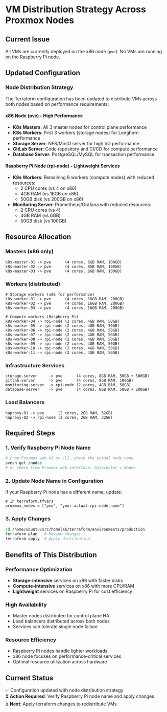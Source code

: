 # VM Distribution Strategy Across Proxmox Nodes

## Current Issue
All VMs are currently deployed on the x86 node (`pve`). No VMs are running on the Raspberry Pi node.

## Updated Configuration

### Node Distribution Strategy
The Terraform configuration has been updated to distribute VMs across both nodes based on performance requirements:

#### **x86 Node (pve) - High Performance**
- **K8s Masters**: All 3 master nodes for control plane performance
- **K8s Workers**: First 3 workers (storage nodes) for Longhorn performance
- **Storage Server**: NFS/MinIO server for high I/O performance  
- **GitLab Server**: Code repository and CI/CD for compute performance
- **Database Server**: PostgreSQL/MySQL for transaction performance

#### **Raspberry Pi Node (rpi-node) - Lightweight Services**  
- **K8s Workers**: Remaining 8 workers (compute nodes) with reduced resources:
  - 2 CPU cores (vs 4 on x86)
  - 4GB RAM (vs 16GB on x86) 
  - 50GB disk (vs 200GB on x86)
- **Monitoring Server**: Prometheus/Grafana with reduced resources:
  - 2 CPU cores (vs 4)
  - 4GB RAM (vs 6GB)
  - 50GB disk (vs 100GB)

## Resource Allocation

### Masters (x86 only)
```hcl
k8s-master-01 -> pve      (4 cores, 8GB RAM, 100GB)
k8s-master-02 -> pve      (4 cores, 8GB RAM, 100GB) 
k8s-master-03 -> pve      (4 cores, 8GB RAM, 100GB)
```

### Workers (distributed)
```hcl
# Storage workers (x86 for performance)
k8s-worker-01 -> pve      (4 cores, 16GB RAM, 200GB)
k8s-worker-02 -> pve      (4 cores, 16GB RAM, 200GB)
k8s-worker-03 -> pve      (4 cores, 16GB RAM, 200GB)

# Compute workers (Raspberry Pi)
k8s-worker-04 -> rpi-node (2 cores, 4GB RAM, 50GB)
k8s-worker-05 -> rpi-node (2 cores, 4GB RAM, 50GB)
k8s-worker-06 -> rpi-node (2 cores, 4GB RAM, 50GB)
k8s-worker-07 -> rpi-node (2 cores, 4GB RAM, 50GB)
k8s-worker-08 -> rpi-node (2 cores, 4GB RAM, 50GB)
k8s-worker-09 -> rpi-node (2 cores, 4GB RAM, 50GB)
k8s-worker-10 -> rpi-node (2 cores, 4GB RAM, 50GB)
k8s-worker-11 -> rpi-node (2 cores, 4GB RAM, 50GB)
```

### Infrastructure Services
```hcl
storage-server     -> pve      (4 cores, 8GB RAM, 50GB + 500GB)
gitlab-server      -> pve      (4 cores, 8GB RAM, 100GB)
monitoring-server  -> rpi-node (2 cores, 4GB RAM, 50GB)
database-server    -> pve      (4 cores, 8GB RAM, 50GB + 200GB)
```

### Load Balancers
```hcl
haproxy-01 -> pve      (2 cores, 2GB RAM, 32GB)
haproxy-02 -> rpi-node (2 cores, 2GB RAM, 32GB)
```

## Required Steps

### 1. Verify Raspberry Pi Node Name
```bash
# From Proxmox web UI or CLI, check the actual node name
pvesh get /nodes
# or check from Proxmox web interface: Datacenter > Nodes
```

### 2. Update Node Name in Configuration
If your Raspberry Pi node has a different name, update:
```hcl
# In terraform.tfvars
proxmox_nodes = ["pve", "your-actual-rpi-node-name"]
```

### 3. Apply Changes
```bash
cd /home/ubuntu/src/homelab/terraform/environments/production
terraform plan   # Review changes
terraform apply  # Apply distribution
```

## Benefits of This Distribution

### Performance Optimization
- **Storage-intensive** services on x86 with faster disks
- **Compute-intensive** services on x86 with more CPU/RAM  
- **Lightweight** services on Raspberry Pi for cost efficiency

### High Availability
- Master nodes distributed for control plane HA
- Load balancers distributed across both nodes
- Services can tolerate single node failure

### Resource Efficiency  
- Raspberry Pi nodes handle lighter workloads
- x86 node focuses on performance-critical services
- Optimal resource utilization across hardware

## Current Status
✅ Configuration updated with node distribution strategy  
⏳ **Action Required**: Verify Raspberry Pi node name and apply changes  
⏳ **Next**: Apply terraform changes to redistribute VMs